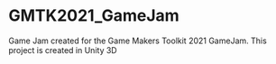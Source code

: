 # GMTK2021_GameJam
Game Jam created for the Game Makers Toolkit 2021 GameJam. This project is created in Unity 3D
